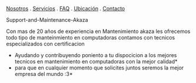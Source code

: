 [Nosotros](./nosotros.md) . [Servicios](./servicios.md) . [FAQ](FAQ.md) . [Ubicación](ubicacion.md) . [Contacto](./contacto.md)

Support-and-Maintenance-Akaza

Con mas de 20 años de experiencia en Mantenimiento akaza les ofrecemos todo tipo de manteinmiento en computadoras
contamos con tecnicos especializados con certificacion 

* Ayudando y contribuyendo poniento a tu dispocicion a los mejores tecnicos en mantenimiento en computadoras con la mejor calidad* 
* para que en cualquier momento que solicites juntos seremos la mejor empresa del mundo :3*  
